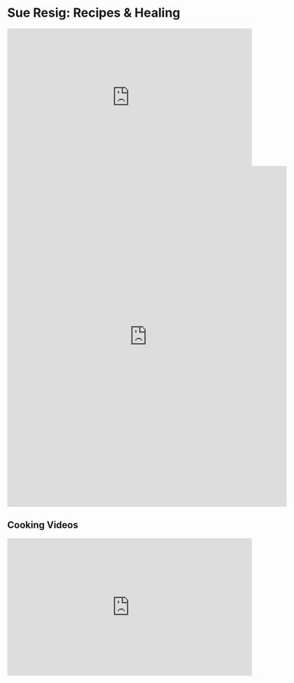 # Sue Resig: Recipes & Healing

<iframe width="560" height="315" src="https://www.youtube.com/embed/pMQtlKO-tZI" frameborder="0" allow="accelerometer; autoplay; encrypted-media; gyroscope; picture-in-picture" allowfullscreen></iframe>

<iframe src="https://docs.google.com/forms/d/e/1FAIpQLSc_muKOMm4sjqAfJUeJ-qSWMWejTnTPqUNX2Nw0e6VtG9534g/viewform?embedded=true" width="640" height="781" frameborder="0" marginheight="0" marginwidth="0">Loading...</iframe>

## Cooking Videos

<iframe width="560" height="315" src="https://www.youtube.com/embed/cZKRwjuWdAU" frameborder="0" allow="accelerometer; autoplay; encrypted-media; gyroscope; picture-in-picture" allowfullscreen></iframe>

